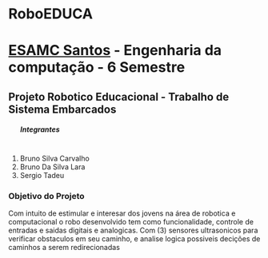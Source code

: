 # RoboEDUCA
 <h1><a href="">ESAMC Santos</a> - Engenharia da computação - 6 Semestre</h1>
 <h2>Projeto Robotico Educacional - Trabalho de Sistema Embarcados</h2>
 
 
 <ol><h5>Integrantes</h5><br>
  <li>Bruno Silva Carvalho</li>
  <li>Bruno Da Silva Lara</li>
  <li>Sergio Tadeu</li>
</ol>

   <h3>Objetivo do Projeto</h3>
 
  <p>Com intuito de estimular e interesar dos jovens na área de robotica e computacional 
   o robo desenvolvido tem como funcionalidade, controle de entradas e saidas digitais 
   e analogicas. Com (3) sensores ultrasonicos para verificar obstaculos em seu caminho, 
   e analise logica possiveis decições de caminhos a serem redirecionadas</p>



